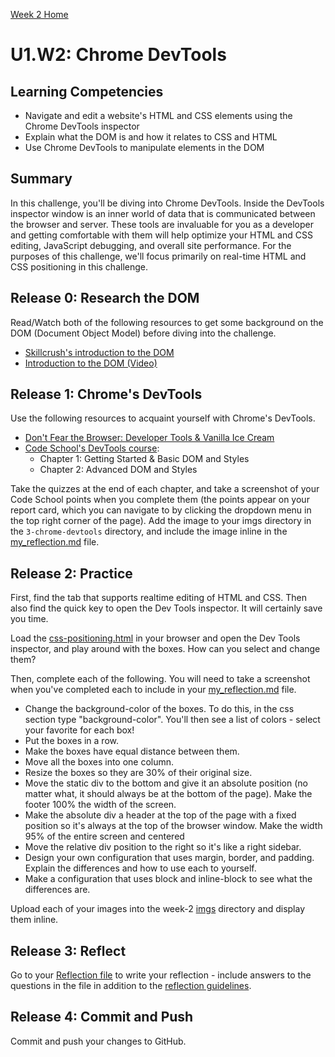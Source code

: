 [Week 2 Home](../)

# U1.W2: Chrome DevTools

## Learning Competencies
- Navigate and edit a website's HTML and CSS elements using the Chrome DevTools inspector
- Explain what the DOM is and how it relates to CSS and HTML
- Use Chrome DevTools to manipulate elements in the DOM

## Summary
In this challenge, you'll be diving into Chrome DevTools. Inside the DevTools inspector window is an inner world of data that is communicated between the browser and server. These tools are invaluable for you as a developer and getting comfortable with them will help optimize your HTML and CSS editing, JavaScript debugging, and overall site performance. For the purposes of this challenge, we'll focus primarily on real-time HTML and CSS positioning in this challenge.

## Release 0: Research the DOM
Read/Watch both of the following resources to get some background on the DOM (Document Object Model) before diving into the challenge.
- [Skillcrush's introduction to the DOM](http://skillcrush.com/2012/10/17/dom-document-object-model/)
- [Introduction to the DOM (Video)](https://www.youtube.com/watch?v=-0ZcldkGlt8)

## Release 1: Chrome's DevTools
Use the following resources to acquaint yourself with Chrome's DevTools.
- [Don't Fear the Browser: Developer Tools & Vanilla Ice Cream](http://www.dontfeartheinternet.com/the-basics/dont-fear-the-browser)
- [Code School's DevTools course](http://discover-devtools.codeschool.com/):
  - Chapter 1: Getting Started & Basic DOM and Styles
  - Chapter 2: Advanced DOM and Styles

Take the quizzes at the end of each chapter, and take a screenshot of your Code School points when you complete them (the points appear on your report card, which you can navigate to by clicking the dropdown menu in the top right corner of the page). Add the image to your imgs directory in the `3-chrome-devtools` directory, and include the image inline in the [my_reflection.md](my_reflection.md) file.

## Release 2: Practice
First, find the tab that supports realtime editing of HTML and CSS. Then also find the quick key to open the Dev Tools inspector. It will certainly save you time.

Load the [css-positioning.html](css-positioning.html) in your browser and open the Dev Tools inspector, and play around with the boxes. How can you select and change them?

Then, complete each of the following. You will need to take a screenshot when you've completed each to include in your [my_reflection.md](my_reflection.md) file.

- Change the background-color of the boxes. To do this, in the css section type "background-color". You'll then see a list of colors - select your favorite for each box!
- Put the boxes in a row.
- Make the boxes have equal distance between them.
- Move all the boxes into one column.
- Resize the boxes so they are 30% of their original size.
- Move the static div to the bottom and give it an absolute position (no matter what, it should always be at the bottom of the page). Make the footer 100% the width of the screen.
- Make the absolute div a header at the top of the page with a fixed position so it's always at the top of the browser window. Make the width 95% of the entire screen and centered
- Move the relative div position to the right so it's like a right sidebar.
- Design your own configuration that uses margin, border, and padding. Explain the differences and how to use each to yourself.
- Make a configuration that uses block and inline-block to see what the differences are.

Upload each of your images into the week-2 [imgs](../imgs) directory and display them inline.

## Release 3: Reflect

Go to your [Reflection file](my_reflection.md) to write your reflection - include answers to the questions in the file in addition to the [reflection guidelines](https://github.com/Devbootcamp/phase-0-handbook/blob/master/coding-references/reflection-guidelines.md).

## Release 4: Commit and Push
Commit and push your changes to GitHub.
